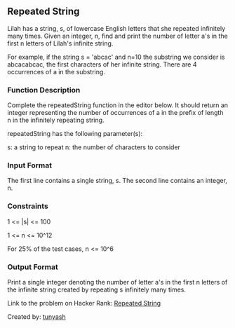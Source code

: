 ## Repeated String

Lilah has a string, s, of lowercase English letters that she repeated infinitely many times. Given an integer, n, find and print the number of letter a's in the first n letters of Lilah's infinite string.

For example, if the string s = 'abcac' and n=10 the substring we consider is abcacabcac, the first characters of her infinite string. There are 4 occurrences of a in the substring.

### Function Description

Complete the repeatedString function in the editor below. It should return an integer representing the number of occurrences of a in the prefix of length n in the infinitely repeating string.

repeatedString has the following parameter(s):

s: a string to repeat
n: the number of characters to consider

### Input Format

The first line contains a single string, s.
The second line contains an integer, n.

### Constraints

1 <= |s| <= 100

1 <= n <= 10^12

For 25% of the test cases, n <= 10^6

### Output Format

Print a single integer denoting the number of letter a's in the first n letters of the infinite string created by repeating s infinitely many times.

Link to the problem on Hacker Rank: [Repeated String](https://www.hackerrank.com/challenges/repeated-string/problem)

Created by: [tunyash](https://www.hackerrank.com/profile/tunyash)
